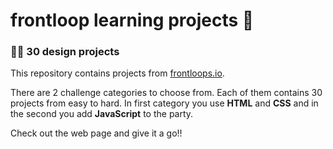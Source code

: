 # frontloop learning projects 📂

### 🧑‍💻 30 design projects

This repository contains projects from [frontloops.io](https://frontloops.io/).

There are 2 challenge categories to choose from. Each of them contains 30 projects from easy to hard.
In first category you use **HTML** and **CSS** and in the second you add **JavaScript** to the party.

Check out the web page and give it a go!!
